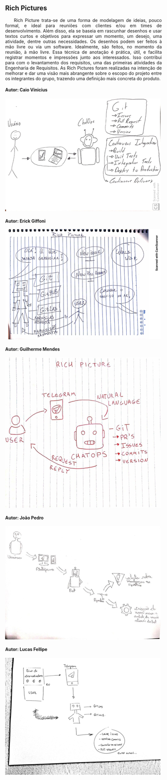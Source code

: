 ## Rich Pictures

<p style="text-align:justify">&emsp;&emsp;Rich Picture trata-se de uma forma de modelagem de ideias, pouco formal, e
ideal para reuniões com clientes e/ou em times de desenvolvimento. Além disso, ela se baseia em rascunhar desenhos e usar textos curtos e objetivos
para expressar um momento, um desejo, uma atividade, dentre
outras necessidades.
Os desenhos podem ser feitos à mão livre ou via um software.
Idealmente, são feitos, no momento da reunião, à mão livre.
Essa técnica de anotação é prática, útil, e facilita registrar momentos
e impressões junto aos interessados.
Isso contribui para com o levantamento dos requisitos, uma das
  primeiras atividades da Engenharia de Requisitos. As Rich Pictures foram realizadas na intenção de melhorar e dar uma visão mais abrangente sobre o escopo do projeto entre os integrantes do grupo, trazendo uma definição mais concreta do produto.</p>



#### Autor: Caio Vinicius 

![rich picture caio](../assets/img/product/rich_pictures/caio_picture.png)

#### Autor: Erick Giffoni

![rich picture erick](../assets/img/product/rich_pictures/erick_picture.png)

#### Autor: Guilherme Mendes 

![rich picture guilherme](../assets/img/product/rich_pictures/guilherme_picture.png)

#### Autor: João Pedro

![rich picture joao pedro](../assets/img/product/rich_pictures/joao_picture.png)

#### Autor: Lucas Fellipe

![rich picture lucas](../assets/img/product/rich_pictures/lucas_picture.png)